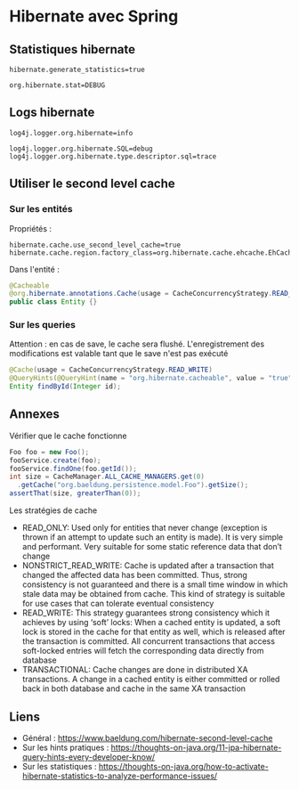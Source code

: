 # Hibernate avec Spring

## Statistiques hibernate

```properties
hibernate.generate_statistics=true

org.hibernate.stat=DEBUG
```

## Logs hibernate

```properties
log4j.logger.org.hibernate=info

log4j.logger.org.hibernate.SQL=debug
log4j.logger.org.hibernate.type.descriptor.sql=trace
```

## Utiliser le second level cache

### Sur les entités

Propriétés :

```properties
hibernate.cache.use_second_level_cache=true
hibernate.cache.region.factory_class=org.hibernate.cache.ehcache.EhCacheRegionFactory
```

Dans l'entité :

```java
@Cacheable
@org.hibernate.annotations.Cache(usage = CacheConcurrencyStrategy.READ_WRITE)
public class Entity {}
```

### Sur les queries

Attention : en cas de save, le cache sera flushé. L'enregistrement des modifications est valable tant que le save n'est pas exécuté

```java
@Cache(usage = CacheConcurrencyStrategy.READ_WRITE)
@QueryHints(@QueryHint(name = "org.hibernate.cacheable", value = "true"))
Entity findById(Integer id);
```

## Annexes

Vérifier que le cache fonctionne

```java
Foo foo = new Foo();
fooService.create(foo);
fooService.findOne(foo.getId());
int size = CacheManager.ALL_CACHE_MANAGERS.get(0)
  .getCache("org.baeldung.persistence.model.Foo").getSize();
assertThat(size, greaterThan(0));
```

Les stratégies de cache

- READ_ONLY: Used only for entities that never change (exception is thrown if an attempt to update such an entity is made). It is very simple and performant. Very suitable for some static reference data that don’t change
- NONSTRICT_READ_WRITE: Cache is updated after a transaction that changed the affected data has been committed. Thus, strong consistency is not guaranteed and there is a small time window in which stale data may be obtained from cache. This kind of strategy is suitable for use cases that can tolerate eventual consistency
- READ_WRITE: This strategy guarantees strong consistency which it achieves by using ‘soft’ locks: When a cached entity is updated, a soft lock is stored in the cache for that entity as well, which is released after the transaction is committed. All concurrent transactions that access soft-locked entries will fetch the corresponding data directly from database
- TRANSACTIONAL: Cache changes are done in distributed XA transactions. A change in a cached entity is either committed or rolled back in both database and cache in the same XA transaction

## Liens 

- Général : https://www.baeldung.com/hibernate-second-level-cache
- Sur les hints pratiques : https://thoughts-on-java.org/11-jpa-hibernate-query-hints-every-developer-know/
- Sur les statistiques : https://thoughts-on-java.org/how-to-activate-hibernate-statistics-to-analyze-performance-issues/

